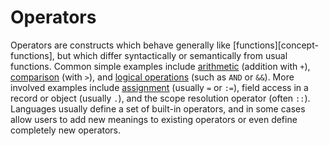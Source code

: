 # Operators

Operators are constructs which behave generally like [functions][concept-functions], but which differ syntactically or semantically from usual functions. Common simple examples include [arithmetic][concept-arithmetic] (addition with `+`), [comparison][concept-comparisons] (with `>`), and [logical operations][concept-conditionals] (such as `AND` or `&&`). More involved examples include [assignment][concept-assignment] (usually `=` or `:=`), field access in a record or object (usually `.`), and the scope resolution operator (often `::`). Languages usually define a set of built-in operators, and in some cases allow users to add new meanings to existing operators or even define completely new operators.

[concept-arithmetic]: ./arithmetic.md
[concept-assignment]: ./assignment.md
[concept-comparisons]: ./comparisons.md
[concept-conditionals]: ./conditionals.md
